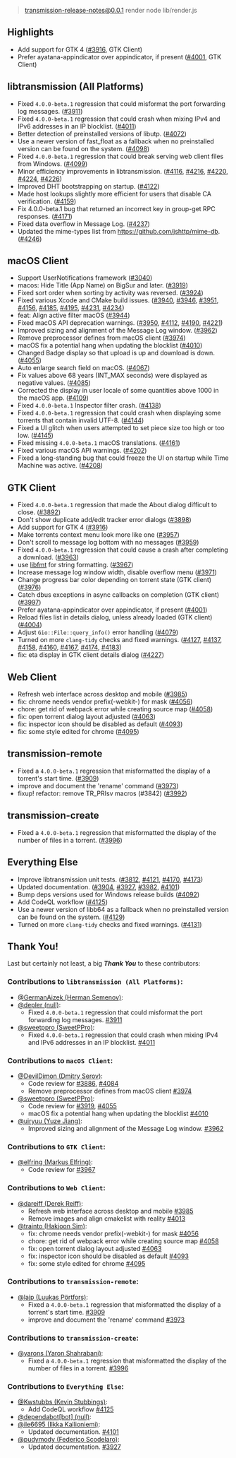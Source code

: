 
> transmission-release-notes@0.0.1 render
> node lib/render.js

## Highlights

* Add support for GTK 4 ([#3916](https://github.com/transmission/transmission/pull/3916), GTK Client)
* Prefer ayatana-appindicator over appindicator, if present ([#4001](https://github.com/transmission/transmission/pull/4001), GTK Client)

## libtransmission (All Platforms)

* Fixed `4.0.0-beta.1` regression that could misformat the port forwarding log messages. ([#3911](https://github.com/transmission/transmission/pull/3911))
* Fixed `4.0.0-beta.1` regression that could crash when mixing IPv4 and IPv6 addresses in an IP blocklist. ([#4011](https://github.com/transmission/transmission/pull/4011))
* Better detection of preinstalled versions of libutp. ([#4072](https://github.com/transmission/transmission/pull/4072))
* Use a newer version of fast_float as a fallback when no preinstalled version can be found on the system. ([#4098](https://github.com/transmission/transmission/pull/4098))
* Fixed `4.0.0-beta.1` regression that could break serving web client files from Windows. ([#4099](https://github.com/transmission/transmission/pull/4099))
* Minor efficiency improvements in libtransmission. ([#4116](https://github.com/transmission/transmission/pull/4116), [#4216](https://github.com/transmission/transmission/pull/4216), [#4220](https://github.com/transmission/transmission/pull/4220), [#4224](https://github.com/transmission/transmission/pull/4224), [#4226](https://github.com/transmission/transmission/pull/4226))
* Improved DHT bootstrapping on startup. ([#4122](https://github.com/transmission/transmission/pull/4122))
* Made host lookups slightly more efficient for users that disable CA verification. ([#4159](https://github.com/transmission/transmission/pull/4159))
* Fix 4.0.0-beta.1 bug that returned an incorrect key in group-get RPC responses. ([#4171](https://github.com/transmission/transmission/pull/4171))
* Fixed data overflow in Message Log. ([#4237](https://github.com/transmission/transmission/pull/4237))
* Updated the mime-types list from https://github.com/jshttp/mime-db. ([#4246](https://github.com/transmission/transmission/pull/4246))

## macOS Client

* Support UserNotifications framework ([#3040](https://github.com/transmission/transmission/pull/3040))
* macos: Hide Title (App Name) on BigSur and later. ([#3919](https://github.com/transmission/transmission/pull/3919))
* Fixed sort order when sorting by activity was reversed. ([#3924](https://github.com/transmission/transmission/pull/3924))
* Fixed various Xcode and CMake build issues. ([#3940](https://github.com/transmission/transmission/pull/3940), [#3946](https://github.com/transmission/transmission/pull/3946), [#3951](https://github.com/transmission/transmission/pull/3951), [#4156](https://github.com/transmission/transmission/pull/4156), [#4185](https://github.com/transmission/transmission/pull/4185), [#4195](https://github.com/transmission/transmission/pull/4195), [#4231](https://github.com/transmission/transmission/pull/4231), [#4234](https://github.com/transmission/transmission/pull/4234))
* feat: Align active filter macOS ([#3944](https://github.com/transmission/transmission/pull/3944))
* Fixed macOS API deprecation warnings. ([#3950](https://github.com/transmission/transmission/pull/3950), [#4112](https://github.com/transmission/transmission/pull/4112), [#4190](https://github.com/transmission/transmission/pull/4190), [#4221](https://github.com/transmission/transmission/pull/4221))
* Improved sizing and alignment of the Message Log window. ([#3962](https://github.com/transmission/transmission/pull/3962))
* Remove preprocessor defines from macOS client ([#3974](https://github.com/transmission/transmission/pull/3974))
* macOS fix a potential hang when updating the blocklist ([#4010](https://github.com/transmission/transmission/pull/4010))
* Changed Badge display so that upload is up and download is down. ([#4055](https://github.com/transmission/transmission/pull/4055))
* Auto enlarge search field on macOS. ([#4067](https://github.com/transmission/transmission/pull/4067))
* Fix values above 68 years (INT_MAX seconds) were displayed as negative values. ([#4085](https://github.com/transmission/transmission/pull/4085))
* Corrected the display in user locale of some quantities above 1000 in the macOS app. ([#4109](https://github.com/transmission/transmission/pull/4109))
* Fixed `4.0.0-beta.1` Inspector filter crash. ([#4138](https://github.com/transmission/transmission/pull/4138))
* Fixed `4.0.0-beta.1` regression that could crash when displaying some torrents that contain invalid UTF-8. ([#4144](https://github.com/transmission/transmission/pull/4144))
* Fixed a UI glitch when users attempted to set piece size too high or too low. ([#4145](https://github.com/transmission/transmission/pull/4145))
* Fixed missing `4.0.0-beta.1` macOS translations. ([#4161](https://github.com/transmission/transmission/pull/4161))
* Fixed various macOS API warnings. ([#4202](https://github.com/transmission/transmission/pull/4202))
* Fixed a long-standing bug that could freeze the UI on startup while Time Machine was active. ([#4208](https://github.com/transmission/transmission/pull/4208))

## GTK Client

* Fixed `4.0.0-beta.1` regression that made the About dialog difficult to close. ([#3892](https://github.com/transmission/transmission/pull/3892))
* Don't show duplicate add/edit tracker error dialogs ([#3898](https://github.com/transmission/transmission/pull/3898))
* Add support for GTK 4 ([#3916](https://github.com/transmission/transmission/pull/3916))
* Make torrents context menu look more like one ([#3957](https://github.com/transmission/transmission/pull/3957))
* Don't scroll to message log bottom with no messages ([#3959](https://github.com/transmission/transmission/pull/3959))
* Fixed `4.0.0-beta.1` regression that could cause a crash after completing a download. ([#3963](https://github.com/transmission/transmission/pull/3963))
* use [libfmt](https://github.com/fmtlib/fmt) for string formatting. ([#3967](https://github.com/transmission/transmission/pull/3967))
* Increase message log window width, disable overflow menu ([#3971](https://github.com/transmission/transmission/pull/3971))
* Change progress bar color depending on torrent state (GTK client) ([#3976](https://github.com/transmission/transmission/pull/3976))
* Catch dbus exceptions in async callbacks on completion (GTK client) ([#3997](https://github.com/transmission/transmission/pull/3997))
* Prefer ayatana-appindicator over appindicator, if present ([#4001](https://github.com/transmission/transmission/pull/4001))
* Reload files list in details dialog, unless already loaded (GTK client) ([#4004](https://github.com/transmission/transmission/pull/4004))
* Adjust `Gio::File::query_info()` error handling ([#4079](https://github.com/transmission/transmission/pull/4079))
* Turned on more `clang-tidy` checks and fixed warnings. ([#4127](https://github.com/transmission/transmission/pull/4127), [#4137](https://github.com/transmission/transmission/pull/4137), [#4158](https://github.com/transmission/transmission/pull/4158), [#4160](https://github.com/transmission/transmission/pull/4160), [#4167](https://github.com/transmission/transmission/pull/4167), [#4174](https://github.com/transmission/transmission/pull/4174), [#4183](https://github.com/transmission/transmission/pull/4183))
* fix: eta display in GTK client details dialog ([#4227](https://github.com/transmission/transmission/pull/4227))

## Web Client

* Refresh web interface across desktop and mobile ([#3985](https://github.com/transmission/transmission/pull/3985))
* fix: chrome needs vendor prefix(-webkit-) for mask ([#4056](https://github.com/transmission/transmission/pull/4056))
* chore: get rid of webpack error while creating source map ([#4058](https://github.com/transmission/transmission/pull/4058))
* fix: open torrent dialog layout adjusted ([#4063](https://github.com/transmission/transmission/pull/4063))
* fix: inspector icon should be disabled as default ([#4093](https://github.com/transmission/transmission/pull/4093))
* fix: some style edited for chrome ([#4095](https://github.com/transmission/transmission/pull/4095))

## transmission-remote

* Fixed a `4.0.0-beta.1` regression that misformatted the display of a torrent's start time. ([#3909](https://github.com/transmission/transmission/pull/3909))
* improve and document the 'rename' command ([#3973](https://github.com/transmission/transmission/pull/3973))
* fixup! refactor: remove TR_PRIsv macros (#3842) ([#3992](https://github.com/transmission/transmission/pull/3992))

## transmission-create

* Fixed a `4.0.0-beta.1` regression that misformatted the display of the number of files in a torrent. ([#3996](https://github.com/transmission/transmission/pull/3996))

## Everything Else

* Improve libtransmission unit tests. ([#3812](https://github.com/transmission/transmission/pull/3812), [#4121](https://github.com/transmission/transmission/pull/4121), [#4170](https://github.com/transmission/transmission/pull/4170), [#4173](https://github.com/transmission/transmission/pull/4173))
* Updated documentation. ([#3904](https://github.com/transmission/transmission/pull/3904), [#3927](https://github.com/transmission/transmission/pull/3927), [#3982](https://github.com/transmission/transmission/pull/3982), [#4101](https://github.com/transmission/transmission/pull/4101))
* Bump deps versions used for Windows release builds ([#4092](https://github.com/transmission/transmission/pull/4092))
* Add CodeQL workflow ([#4125](https://github.com/transmission/transmission/pull/4125))
* Use a newer version of libb64 as a fallback when no preinstalled version can be found on the system. ([#4129](https://github.com/transmission/transmission/pull/4129))
* Turned on more `clang-tidy` checks and fixed warnings. ([#4131](https://github.com/transmission/transmission/pull/4131))

## Thank You!

Last but certainly not least, a big ***Thank You*** to these contributors:

### Contributions to `libtransmission (All Platforms)`:

* [@GermanAizek (Herman Semenov)](https://github.com/GermanAizek):
* [@depler (null)](https://github.com/depler):
  * Fixed `4.0.0-beta.1` regression that could misformat the port forwarding log messages. [#3911](https://github.com/transmission/transmission/pull/3911)
* [@sweetppro (SweetPPro)](https://github.com/sweetppro):
  * Fixed `4.0.0-beta.1` regression that could crash when mixing IPv4 and IPv6 addresses in an IP blocklist. [#4011](https://github.com/transmission/transmission/pull/4011)

### Contributions to `macOS Client`:

* [@DevilDimon (Dmitry Serov)](https://github.com/DevilDimon):
  * Code review for [#3886](https://github.com/transmission/transmission/pull/3886), [#4084](https://github.com/transmission/transmission/pull/4084)
  * Remove preprocessor defines from macOS client [#3974](https://github.com/transmission/transmission/pull/3974)
* [@sweetppro (SweetPPro)](https://github.com/sweetppro):
  * Code review for [#3919](https://github.com/transmission/transmission/pull/3919), [#4055](https://github.com/transmission/transmission/pull/4055)
  * macOS fix a potential hang when updating the blocklist [#4010](https://github.com/transmission/transmission/pull/4010)
* [@uiryuu (Yuze Jiang)](https://github.com/uiryuu):
  * Improved sizing and alignment of the Message Log window. [#3962](https://github.com/transmission/transmission/pull/3962)

### Contributions to `GTK Client`:

* [@elfring (Markus Elfring)](https://github.com/elfring):
  * Code review for [#3967](https://github.com/transmission/transmission/pull/3967)

### Contributions to `Web Client`:

* [@dareiff (Derek Reiff)](https://github.com/dareiff):
  * Refresh web interface across desktop and mobile [#3985](https://github.com/transmission/transmission/pull/3985)
  * Remove images and align cmakelist with reality [#4013](https://github.com/transmission/transmission/pull/4013)
* [@trainto (Hakjoon Sim)](https://github.com/trainto):
  * fix: chrome needs vendor prefix(-webkit-) for mask [#4056](https://github.com/transmission/transmission/pull/4056)
  * chore: get rid of webpack error while creating source map [#4058](https://github.com/transmission/transmission/pull/4058)
  * fix: open torrent dialog layout adjusted [#4063](https://github.com/transmission/transmission/pull/4063)
  * fix: inspector icon should be disabled as default [#4093](https://github.com/transmission/transmission/pull/4093)
  * fix: some style edited for chrome [#4095](https://github.com/transmission/transmission/pull/4095)

### Contributions to `transmission-remote`:

* [@lajp (Luukas Pörtfors)](https://github.com/lajp):
  * Fixed a `4.0.0-beta.1` regression that misformatted the display of a torrent's start time. [#3909](https://github.com/transmission/transmission/pull/3909)
  * improve and document the 'rename' command [#3973](https://github.com/transmission/transmission/pull/3973)

### Contributions to `transmission-create`:

* [@yarons (Yaron Shahrabani)](https://github.com/yarons):
  * Fixed a `4.0.0-beta.1` regression that misformatted the display of the number of files in a torrent. [#3996](https://github.com/transmission/transmission/pull/3996)

### Contributions to `Everything Else`:

* [@Kwstubbs (Kevin Stubbings)](https://github.com/Kwstubbs):
  * Add CodeQL workflow [#4125](https://github.com/transmission/transmission/pull/4125)
* [@dependabot[bot] (null)](https://github.com/apps/dependabot):
* [@ile6695 (Ilkka Kallioniemi)](https://github.com/ile6695):
  * Updated documentation. [#4101](https://github.com/transmission/transmission/pull/4101)
* [@pudymody (Federico Scodelaro)](https://github.com/pudymody):
  * Updated documentation. [#3927](https://github.com/transmission/transmission/pull/3927)

